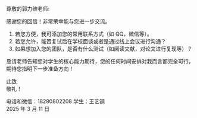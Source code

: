 尊敬的郭力维老师:

感谢您的回信！非常荣幸能与您进一步交流。

1. 若您方便，我可添加您的常用联系方式（如 QQ，微信等）。
2. 若您允许，能否复试后在学校面谈或者是通过线上会议进行沟通？
3. 如果想加入您的团队，是否有什么测试（如阅读文献，对论文进行复现等）？

恳请老师告知您对学生的核心能力期待，您的任何时间安排对我而言都完全可行，期待您指明下一步准备方向！

此致  
敬礼！

电话和微信：18280802208
学生：王艺钢  
2025 年 3 月 11 日